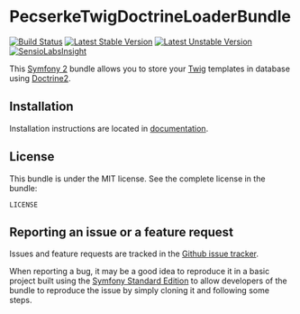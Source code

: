 PecserkeTwigDoctrineLoaderBundle
================================

[![Build Status](https://travis-ci.org/tomas-pecserke/TwigDoctrineLoaderBundle.png?branch=master)](https://travis-ci.org/tomas-pecserke/TwigDoctrineLoaderBundle)
[![Latest Stable Version](https://poser.pugx.org/pecserke/twig-doctrine-loader-bundle/v/stable.png)](https://packagist.org/packages/pecserke/twig-doctrine-loader-bundle)
[![Latest Unstable Version](https://poser.pugx.org/pecserke/twig-doctrine-loader-bundle/v/unstable.png)](https://packagist.org/packages/pecserke/twig-doctrine-loader-bundle)
[![SensioLabsInsight](https://insight.sensiolabs.com/projects/bc496994-0546-43c9-b03f-60d965451769/mini.png)](https://insight.sensiolabs.com/projects/bc496994-0546-43c9-b03f-60d965451769)

This [Symfony 2](http://symfony.com/) bundle allows you to store your [Twig](http://twig.sensiolabs.org/)
templates in database using [Doctrine2](http://www.doctrine-project.org/).

Installation
------------

Installation instructions are located in [documentation](Resources/doc/index.md).

License
-------

This bundle is under the MIT license. See the complete license in the bundle:

    LICENSE

Reporting an issue or a feature request
---------------------------------------

Issues and feature requests are tracked in the
[Github issue tracker](https://github.com/tomas-pecserke/TwigDoctrineLoaderBundle/issues).

When reporting a bug, it may be a good idea to reproduce it in a basic project
built using the [Symfony Standard Edition](https://github.com/symfony/symfony-standard)
to allow developers of the bundle to reproduce the issue by simply cloning it
and following some steps.
